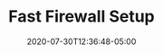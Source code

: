 ---
title: "Fast Firewall Setup"
date: 2020-07-30T12:36:48-05:00
description: Fast Firewall Setup for Linux
link: https://github.com/ChrisTitusTech/firewallsetup
repo: https://github.com/ChrisTitusTech/firewallsetup
pinned: true
thumb:
weight:
links:
- name: 
  icon: 
  link: 
shields:
- name: 
  image: 
  link: 
---